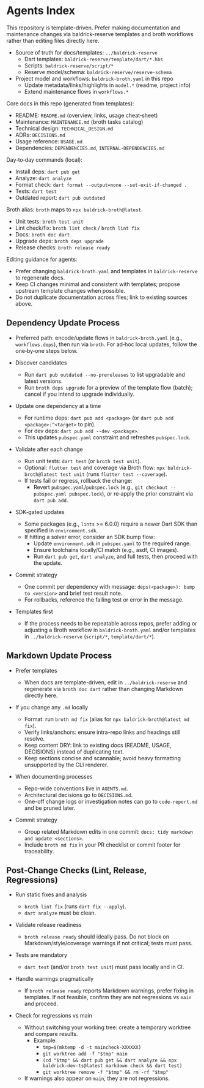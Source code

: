 # Agents Index

This repository is template-driven. Prefer making documentation and
maintenance changes via baldrick-reserve templates and broth workflows rather
than editing files directly here.

-   Source of truth for docs/templates: `../baldrick-reserve`
    -   Dart templates: `baldrick-reserve/template/dart/*.hbs`
    -   Scripts: `baldrick-reserve/script/*`
    -   Reserve model/schema: `baldrick-reserve/reserve-schema`
-   Project model and workflows: `baldrick-broth.yaml` in this repo
    -   Update metadata/links/highlights in `model.*` (readme, project info)
    -   Extend maintenance flows in `workflows.*`

Core docs in this repo (generated from templates):

-   README: `README.md` (overview, links, usage cheat‑sheet)
-   Maintenance: `MAINTENANCE.md` (broth tasks catalog)
-   Technical design: `TECHNICAL_DESIGN.md`
-   ADRs: `DECISIONS.md`
-   Usage reference: `USAGE.md`
-   Dependencies: `DEPENDENCIES.md`, `INTERNAL-DEPENDENCIES.md`

Day‑to‑day commands (local):

-   Install deps: `dart pub get`
-   Analyze: `dart analyze`
-   Format check: `dart format --output=none --set-exit-if-changed .`
-   Tests: `dart test`
-   Outdated report: `dart pub outdated`

Broth alias: `broth` maps to `npx baldrick-broth@latest`.

-   Unit tests: `broth test unit`
-   Lint check/fix: `broth lint check` / `broth lint fix`
-   Docs: `broth doc dart`
-   Upgrade deps: `broth deps upgrade`
-   Release checks: `broth release ready`

Editing guidance for agents:

-   Prefer changing `baldrick-broth.yaml` and templates in
    `baldrick-reserve` to regenerate docs.
-   Keep CI changes minimal and consistent with templates; propose upstream
    template changes when possible.
-   Do not duplicate documentation across files; link to existing sources
    above.

## Dependency Update Process

-   Preferred path: encode/update flows in `baldrick-broth.yaml` (e.g.,
    `workflows.deps`), then run via `broth`. For ad‑hoc local updates,
    follow the one‑by‑one steps below.

-   Discover candidates

    -   Run `dart pub outdated --no-prereleases` to list upgradable and latest
        versions.
    -   Run `broth deps upgrade` for a preview of the template flow (batch);
        cancel if you intend to upgrade individually.

-   Update one dependency at a time

    -   For runtime deps: `dart pub add <package>` (or `dart pub add <package>:^<target>` to pin).
    -   For dev deps: `dart pub add --dev <package>`.
    -   This updates `pubspec.yaml` constraint and refreshes `pubspec.lock`.

-   Validate after each change

    -   Run unit tests: `dart test` (or `broth test unit`).
    -   Optional: `flutter test` and coverage via Broth flow: `npx
        baldrick-broth@latest test unit` (runs `flutter test --coverage`).
    -   If tests fail or regress, rollback the change:
        -   Revert `pubspec.yaml`/`pubspec.lock` (e.g., `git checkout --
            pubspec.yaml pubspec.lock`), or re‑apply the prior constraint via `dart
            pub add`.

-   SDK‑gated updates

    -   Some packages (e.g., `lints` >= 6.0.0) require a newer Dart SDK than
        specified in `environment.sdk`.
    -   If hitting a solver error, consider an SDK bump flow:
        -   Update `environment.sdk` in `pubspec.yaml` to the required range.
        -   Ensure toolchains locally/CI match (e.g., asdf, CI images).
        -   Run `dart pub get`, `dart analyze`, and full tests, then proceed with
            the update.

-   Commit strategy

    -   One commit per dependency with message: `deps(<package>): bump to <version>` and brief test result note.
    -   For rollbacks, reference the failing test or error in the message.

-   Templates first
    -   If the process needs to be repeatable across repos, prefer adding or
        adjusting a Broth workflow in `baldrick-broth.yaml` and/or templates in
        `../baldrick-reserve` (`script/*`, `template/dart/*`).

## Markdown Update Process

-   Prefer templates

    -   When docs are template-driven, edit in `../baldrick-reserve` and
        regenerate via `broth doc dart` rather than changing Markdown directly
        here.

-   If you change any `.md` locally

    -   Format: run `broth md fix` (alias for `npx baldrick-broth@latest md
        fix`).
    -   Verify links/anchors: ensure intra-repo links and headings still
        resolve.
    -   Keep content DRY: link to existing docs (README, USAGE, DECISIONS)
        instead of duplicating text.
    -   Keep sections concise and scannable; avoid heavy formatting unsupported
        by the CLI renderer.

-   When documenting processes

    -   Repo-wide conventions live in `AGENTS.md`.
    -   Architectural decisions go to `DECISIONS.md`.
    -   One-off change logs or investigation notes can go to `code-report.md`
        and be pruned later.

-   Commit strategy
    -   Group related Markdown edits in one commit: `docs: tidy markdown and
        update <sections>`.
    -   Include `broth md fix` in your PR checklist or commit footer for
        traceability.

## Post‑Change Checks (Lint, Release, Regressions)

-   Run static fixes and analysis

    -   `broth lint fix` (runs `dart fix --apply`).
    -   `dart analyze` must be clean.

-   Validate release readiness

    -   `broth release ready` should ideally pass. Do not block on Markdown/style/coverage warnings if not critical; tests must pass.

-   Tests are mandatory

    -   `dart test` (and/or `broth test unit`) must pass locally and in CI.

-   Handle warnings pragmatically

    -   If `broth release ready` reports Markdown warnings, prefer fixing in templates. If not feasible, confirm they are not regressions vs `main` and proceed.

-   Check for regressions vs main

    -   Without switching your working tree: create a temporary worktree and compare results.
        -   Example:
            -   `tmp=$(mktemp -d -t maincheck-XXXXXX)`
            -   `git worktree add -f "$tmp" main`
            -   `(cd "$tmp" && dart pub get && dart analyze && npx baldrick-dev-ts@latest markdown check && dart test)`
            -   `git worktree remove -f "$tmp" && rm -rf "$tmp"`
    -   If warnings also appear on `main`, they are not regressions.
